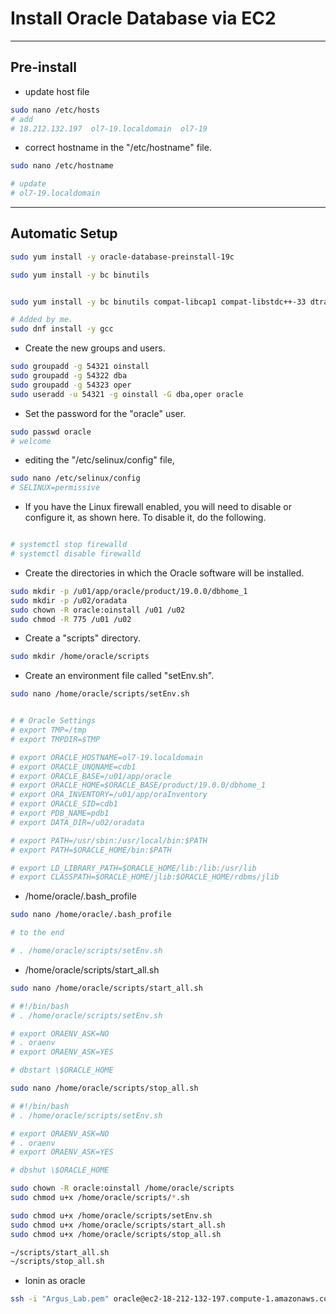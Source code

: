 # Install Oracle Database via EC2

---

## Pre-install

- update host file

```sh
sudo nano /etc/hosts
# add
# 18.212.132.197  ol7-19.localdomain  ol7-19
```

- correct hostname in the "/etc/hostname" file.

```sh
sudo nano /etc/hostname

# update
# ol7-19.localdomain
```

---

## Automatic Setup

```sh
sudo yum install -y oracle-database-preinstall-19c
```

```sh
sudo yum install -y bc binutils


sudo yum install -y bc binutils compat-libcap1 compat-libstdc++-33 dtrace-utils elfutils-libelf elfutils-libelf-devel fontconfig-devel glibc glibc-devel ksh libaio libaio-devel libdtrace-ctf-devel libXrender libXrender-devel libX11 libXau libXi libXtst libgcc librdmacm-devel libstdc++ libstdc++-devel libxcb make net-tools nfs-utils python python-configshell python-rtslib python-six targetcli smartmontools sysstat unixODBC

# Added by me.
sudo dnf install -y gcc
```

- Create the new groups and users.

```sh
sudo groupadd -g 54321 oinstall
sudo groupadd -g 54322 dba
sudo groupadd -g 54323 oper
sudo useradd -u 54321 -g oinstall -G dba,oper oracle

```

- Set the password for the "oracle" user.

```sh
sudo passwd oracle
# welcome
```

- editing the "/etc/selinux/config" file,

```sh
sudo nano /etc/selinux/config
# SELINUX=permissive
```

- If you have the Linux firewall enabled, you will need to disable or configure it, as shown here. To disable it, do the following.

```sh

# systemctl stop firewalld
# systemctl disable firewalld
```

- Create the directories in which the Oracle software will be installed.

```sh
sudo mkdir -p /u01/app/oracle/product/19.0.0/dbhome_1
sudo mkdir -p /u02/oradata
sudo chown -R oracle:oinstall /u01 /u02
sudo chmod -R 775 /u01 /u02
```

- Create a "scripts" directory.

```sh
sudo mkdir /home/oracle/scripts
```

- Create an environment file called "setEnv.sh".

```sh
sudo nano /home/oracle/scripts/setEnv.sh


# # Oracle Settings
# export TMP=/tmp
# export TMPDIR=$TMP

# export ORACLE_HOSTNAME=ol7-19.localdomain
# export ORACLE_UNQNAME=cdb1
# export ORACLE_BASE=/u01/app/oracle
# export ORACLE_HOME=$ORACLE_BASE/product/19.0.0/dbhome_1
# export ORA_INVENTORY=/u01/app/oraInventory
# export ORACLE_SID=cdb1
# export PDB_NAME=pdb1
# export DATA_DIR=/u02/oradata

# export PATH=/usr/sbin:/usr/local/bin:$PATH
# export PATH=$ORACLE_HOME/bin:$PATH

# export LD_LIBRARY_PATH=$ORACLE_HOME/lib:/lib:/usr/lib
# export CLASSPATH=$ORACLE_HOME/jlib:$ORACLE_HOME/rdbms/jlib
```

- /home/oracle/.bash_profile

```sh
sudo nano /home/oracle/.bash_profile

# to the end

# . /home/oracle/scripts/setEnv.sh

```


- /home/oracle/scripts/start_all.sh

```sh
sudo nano /home/oracle/scripts/start_all.sh

# #!/bin/bash
# . /home/oracle/scripts/setEnv.sh

# export ORAENV_ASK=NO
# . oraenv
# export ORAENV_ASK=YES

# dbstart \$ORACLE_HOME
```

```sh
sudo nano /home/oracle/scripts/stop_all.sh

# #!/bin/bash
# . /home/oracle/scripts/setEnv.sh

# export ORAENV_ASK=NO
# . oraenv
# export ORAENV_ASK=YES

# dbshut \$ORACLE_HOME

```


```sh
sudo chown -R oracle:oinstall /home/oracle/scripts
sudo chmod u+x /home/oracle/scripts/*.sh

sudo chmod u+x /home/oracle/scripts/setEnv.sh
sudo chmod u+x /home/oracle/scripts/start_all.sh
sudo chmod u+x /home/oracle/scripts/stop_all.sh
```

```sh
~/scripts/start_all.sh
~/scripts/stop_all.sh
```

- lonin as oracle

```sh
ssh -i "Argus_Lab.pem" oracle@ec2-18-212-132-197.compute-1.amazonaws.com
```